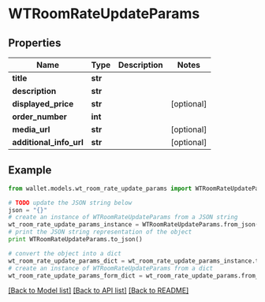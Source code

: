 # WTRoomRateUpdateParams


## Properties

Name | Type | Description | Notes
------------ | ------------- | ------------- | -------------
**title** | **str** |  | 
**description** | **str** |  | 
**displayed_price** | **str** |  | [optional] 
**order_number** | **int** |  | 
**media_url** | **str** |  | [optional] 
**additional_info_url** | **str** |  | [optional] 

## Example

```python
from wallet.models.wt_room_rate_update_params import WTRoomRateUpdateParams

# TODO update the JSON string below
json = "{}"
# create an instance of WTRoomRateUpdateParams from a JSON string
wt_room_rate_update_params_instance = WTRoomRateUpdateParams.from_json(json)
# print the JSON string representation of the object
print WTRoomRateUpdateParams.to_json()

# convert the object into a dict
wt_room_rate_update_params_dict = wt_room_rate_update_params_instance.to_dict()
# create an instance of WTRoomRateUpdateParams from a dict
wt_room_rate_update_params_form_dict = wt_room_rate_update_params.from_dict(wt_room_rate_update_params_dict)
```
[[Back to Model list]](../README.md#documentation-for-models) [[Back to API list]](../README.md#documentation-for-api-endpoints) [[Back to README]](../README.md)


